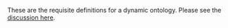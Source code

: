 These are the requisite definitions for a dynamic ontology. Please see the [discussion here](https://github.com/elos/documentation/blob/master/guide/2%20-%20Data%20Model.md#meta-models-toward-a-dynamic-ontology).
